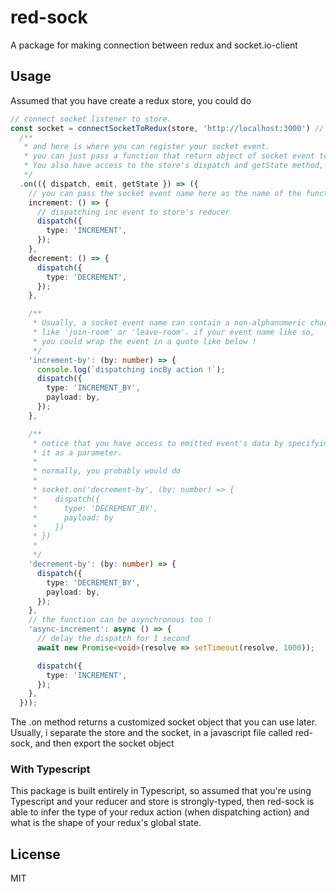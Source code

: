 # red-sock

A package for making connection between redux and socket.io-client

## Usage

Assumed that you have create a redux store, you could do

```ts
// connect socket listener to store.
const socket = connectSocketToRedux(store, 'http://localhost:3000') // set the server url
  /**
   * and here is where you can register your socket event.
   * you can just pass a function that return object of socket event to the "on" method.
   * You also have access to the store's dispatch and getState method, and the actual socket's emit method
   */
  .on(({ dispatch, emit, getState }) => ({
    // you can pass the socket event name here as the name of the function
    increment: () => {
      // dispatching inc event to store's reducer
      dispatch({
        type: 'INCREMENT',
      });
    },
    decrement: () => {
      dispatch({
        type: 'DECREMENT',
      });
    },

    /**
     * Usually, a socket event name can contain a non-alphanumeric character,
     * like 'join-room' or 'leave-room'. if your event name like so,
     * you could wrap the event in a quote like below !
     */
    'increment-by': (by: number) => {
      console.log(`dispatching incBy action !`);
      dispatch({
        type: 'INCREMENT_BY',
        payload: by,
      });
    },

    /**
     * notice that you have access to emitted event's data by specifying
     * it as a parameter.
     *
     * normally, you probably would do
     *
     * socket.on('decrement-by', (by: number) => {
     *    dispatch({
     *      type: 'DECREMENT_BY',
     *      payload: by
     *    })
     * })
     *
     */
    'decrement-by': (by: number) => {
      dispatch({
        type: 'DECREMENT_BY',
        payload: by,
      });
    },
    // the function can be asynchronous too !
    'async-increment': async () => {
      // delay the dispatch for 1 second
      await new Promise<void>(resolve => setTimeout(resolve, 1000));

      dispatch({
        type: 'INCREMENT',
      });
    },
  }));
```

The .on method returns a customized socket object that you can use later.
Usually, i separate the store and the socket, in a javascript file called red-sock, and then export the socket object

### <b>With Typescript</b>

This package is built entirely in Typescript, so assumed that you're using Typescript and your reducer and store is strongly-typed, then red-sock is able to infer the type of your redux action (when dispatching action) and what is the shape of your redux's global state.

## License

MIT
